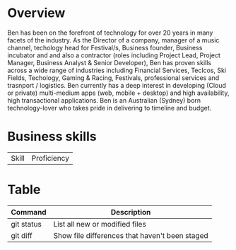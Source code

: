 # Overview
Ben has been on the forefront of technology for over 20 years in many facets of the industry. As the Director of a company, manager of a music channel, techology head for Festival/s, Business founder, Business incubator and and also a contractor (roles including Project Lead, Project Manager, Business Analyst & Senior Developer), Ben has proven skills across a wide range of industries including Financial Services, Teclcos, Ski Fields, Techology, Gaming & Racing, Festivals, professional services and trasnport / logistics.
Ben currently has a deep interest in developing (Cloud or private) multi-medium apps (web, mobile + desktop) and high availability, high transactional applications. Ben is an Australian (Sydney) born technology-lover who takes pride in delivering to timeline and budget.

# Business skills
<table>
	<tr valign="top">
		<td>
      Skill
		</td>
		<td>
      Proficiency
		</td>    
  </tr>
 </table>
 
 # Table
 | Command | Description |
| --- | --- |
| git status | List all new or modified files |
| git diff | Show file differences that haven't been staged |

  

  
  
